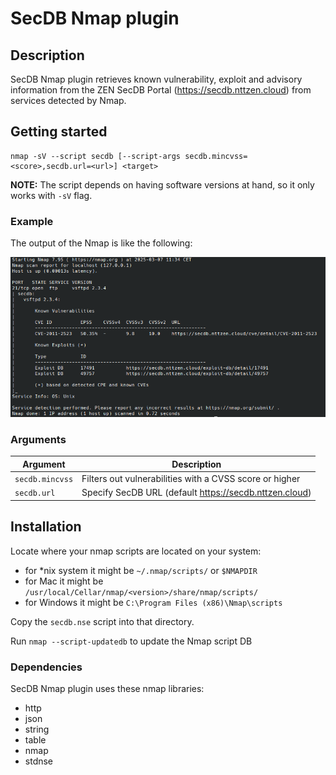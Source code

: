 # SecDB Nmap plugin

## Description

SecDB Nmap plugin retrieves known vulnerability, exploit and advisory information from the ZEN SecDB Portal (https://secdb.nttzen.cloud) from services detected by Nmap.

## Getting started

    nmap -sV --script secdb [--script-args secdb.mincvss=<score>,secdb.url=<url>] <target>

**NOTE:** The script depends on having software versions at hand, so it only works with `-sV` flag.

### Example

The output of the Nmap is like the following:

![Result example](example.png)

### Arguments

| Argument        | Description                                             |
|-----------------|---------------------------------------------------------|
| `secdb.mincvss` | Filters out vulnerabilities with a CVSS score or higher |
| `secdb.url`     | Specify SecDB URL (default https://secdb.nttzen.cloud)  |

## Installation

Locate where your nmap scripts are located on your system:

- for *nix system it might be `~/.nmap/scripts/` or `$NMAPDIR`
- for Mac it might be `/usr/local/Cellar/nmap/<version>/share/nmap/scripts/`
- for Windows it might be `C:\Program Files (x86)\Nmap\scripts`

Copy the `secdb.nse` script into that directory.

Run `nmap --script-updatedb` to update the Nmap script DB 

### Dependencies

SecDB Nmap plugin uses these nmap libraries:

- http
- json
- string
- table
- nmap
- stdnse

